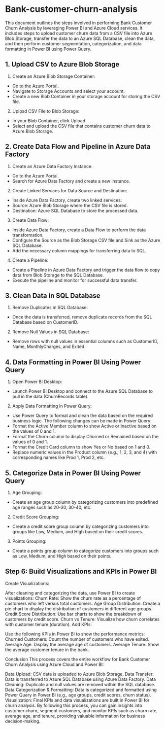 # Bank-customer-churn-analysis

This document outlines the steps involved in performing Bank Customer Churn Analysis by leveraging Power BI and Azure Cloud services. It includes steps to upload customer churn data from a CSV file into Azure Blob Storage, transfer the data to an Azure SQL Database, clean the data, and then perform customer segmentation, categorization, and data formatting in Power BI using Power Query.

## 1. Upload CSV to Azure Blob Storage
1. Create an Azure Blob Storage Container:

- Go to the Azure Portal.
- Navigate to Storage Accounts and select your account.
- Create a new Blob Container in your storage account for storing the CSV file.
2. Upload CSV File to Blob Storage:
- In your Blob Container, click Upload.
- Select and upload the CSV file that contains customer churn data to Azure Blob Storage.

## 2. Create Data Flow and Pipeline in Azure Data Factory
1. Create an Azure Data Factory Instance:
- Go to the Azure Portal.
- Search for Azure Data Factory and create a new instance.
2. Create Linked Services for Data Source and Destination:
- Inside Azure Data Factory, create two linked services:
- Source: Azure Blob Storage where the CSV file is stored.
- Destination: Azure SQL Database to store the processed data.
3. Create Data Flow:
- Inside Azure Data Factory, create a Data Flow to perform the data transformation.
- Configure the Source as the Blob Storage CSV file and Sink as the Azure SQL Database.
- Add the necessary column mappings for transferring data to SQL.
4. Create a Pipeline:
- Create a Pipeline in Azure Data Factory and trigger the data flow to copy data from Blob Storage to the SQL Database.
- Execute the pipeline and monitor for successful data transfer.
## 3. Clean Data in SQL Database
1. Remove Duplicates in SQL Database:
- Once the data is transferred, remove duplicate records from the SQL Database based on CustomerID.
2. Remove Null Values in SQL Database:
- Remove rows with null values in essential columns such as CustomerID, Name, MonthlyCharges, and Exited.

## 4. Data Formatting in Power BI Using Power Query
1. Open Power BI Desktop:
- Launch Power BI Desktop and connect to the Azure SQL Database to pull in the data (ChurnRecords table).

2. Apply Data Formatting in Power Query:
- Use Power Query to format and clean the data based on the required business logic. The following changes can be made in Power Query:
- Format the Active Member column to show Active or Inactive based on the values of 0 and 1.
- Format the Churn column to display Churned or Remained based on the values of 0 and 1.
- Format the Credit Card column to show Yes or No based on 1 and 0.
- Replace numeric values in the Product column (e.g., 1, 2, 3, and 4) with corresponding names like Prod 1, Prod 2, etc.

## 5. Categorize Data in Power BI Using Power Query
1. Age Grouping:
- Create an age group column by categorizing customers into predefined age ranges such as 20-30, 30-40, etc.
2. Credit Score Grouping:
- Create a credit score group column by categorizing customers into groups like Low, Medium, and High based on their credit scores.
3. Points Grouping:
- Create a points group column to categorize customers into groups such as Low, Medium, and High based on their points.



## Step 6: Build Visualizations and KPIs in Power BI
Create Visualizations:

After cleaning and categorizing the data, use Power BI to create visualizations:
Churn Rate: Show the churn rate as a percentage of customers who left versus total customers.
Age Group Distribution: Create a pie chart to display the distribution of customers in different age groups.
Credit Score Distribution: Use bar charts to show the breakdown of customers by credit score.
Churn vs Tenure: Visualize how churn correlates with customer tenure (duration).
Add KPIs:

Use the following KPIs in Power BI to show the performance metrics:
Churned Customers: Count the number of customers who have exited.
Average Age: Display the average age of customers.
Average Tenure: Show the average customer tenure in the bank.



Conclusion
This process covers the entire workflow for Bank Customer Churn Analysis using Azure Cloud and Power BI:

Data Upload: CSV data is uploaded to Azure Blob Storage.
Data Transfer: Data is transferred to Azure SQL Database using Azure Data Factory.
Data Cleaning: Duplicate and null values are removed within the SQL database.
Data Categorization & Formatting: Data is categorized and formatted using Power Query in Power BI (e.g., age groups, credit scores, churn status).
Visualization: Final KPIs and data visualizations are built in Power BI for churn analysis.
By following this process, you can gain insights into customer churn, segment customers, and monitor KPIs such as churn rate, average age, and tenure, providing valuable information for business decision-making.


